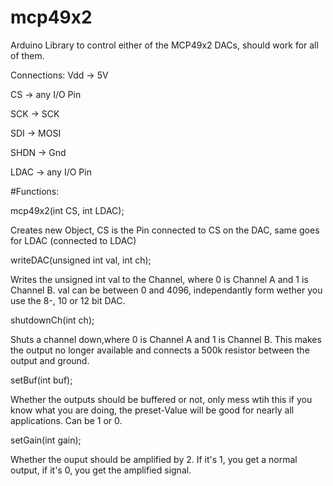 # mcp49x2
Arduino Library to control either of the MCP49x2 DACs, should work for all of them.

Connections:
Vdd -> 5V

CS -> any I/O Pin

SCK -> SCK

SDI -> MOSI

SHDN -> Gnd

LDAC -> any I/O Pin



#Functions:

mcp49x2(int CS, int LDAC);

  Creates new Object, CS is the Pin connected to CS on the DAC, same goes for LDAC (connected to LDAC)
  

writeDAC(unsigned int val, int ch);

  Writes the unsigned int val to the Channel, where 0 is Channel A and 1 is Channel B.
  val can be between 0 and 4096, independantly form wether you use the 8-, 10 or 12 bit DAC.
  
shutdownCh(int ch);
  
  Shuts a channel down,where 0 is Channel A and 1 is Channel B. This makes the output no longer available and connects a 500k resistor       between the output and ground.
  
setBuf(int buf);
  
  Whether the outputs should be buffered or not, only mess wtih this if you know what you are doing, the preset-Value will be good for nearly all applications. Can be 1 or 0.
 
setGain(int gain);

  Whether the ouput should be amplified by 2. If it's 1, you get a normal output, if it's 0, you get the amplified signal.
